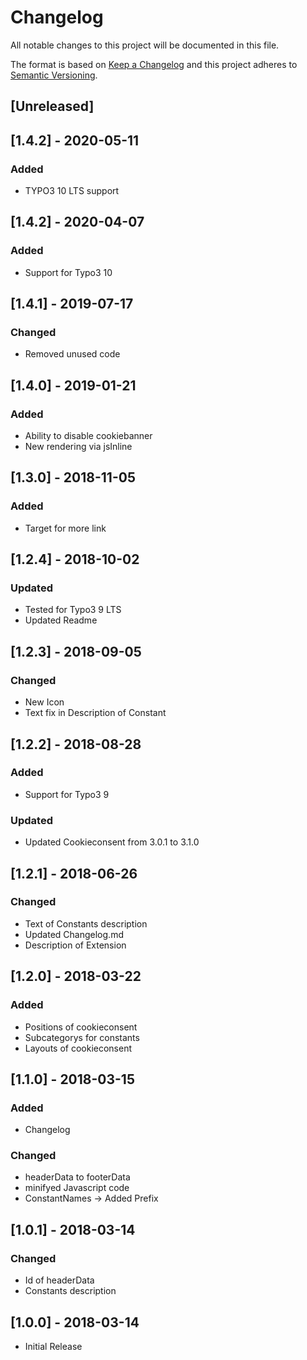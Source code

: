 # Changelog
All notable changes to this project will be documented in this file.

The format is based on [Keep a Changelog](http://keepachangelog.com/en/1.0.0/)
and this project adheres to [Semantic Versioning](http://semver.org/spec/v2.0.0.html).

## [Unreleased]

## [1.4.2] - 2020-05-11
### Added
- TYPO3 10 LTS support

## [1.4.2] - 2020-04-07
### Added
- Support for Typo3 10

## [1.4.1] - 2019-07-17
### Changed
- Removed unused code

## [1.4.0] - 2019-01-21
### Added
- Ability to disable cookiebanner
- New rendering via jsInline

## [1.3.0] - 2018-11-05
### Added
- Target for more link

## [1.2.4] - 2018-10-02
### Updated
- Tested for Typo3 9 LTS
- Updated Readme

## [1.2.3] - 2018-09-05
### Changed
- New Icon
- Text fix in Description of Constant

## [1.2.2] - 2018-08-28
### Added
- Support for Typo3 9

### Updated
- Updated Cookieconsent from 3.0.1 to 3.1.0

## [1.2.1] - 2018-06-26
### Changed
- Text of Constants description
- Updated Changelog.md
- Description of Extension

## [1.2.0] - 2018-03-22
### Added
- Positions of cookieconsent
- Subcategorys for constants
- Layouts of cookieconsent

## [1.1.0] - 2018-03-15
### Added
- Changelog

### Changed
- headerData to footerData   
- minifyed Javascript code
- ConstantNames -> Added Prefix

## [1.0.1] - 2018-03-14
### Changed
- Id of headerData
- Constants description

## [1.0.0] - 2018-03-14
- Initial Release
